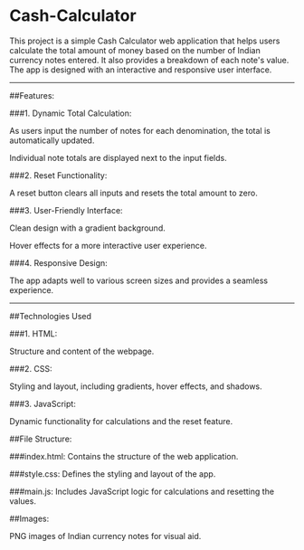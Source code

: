 # Cash-Calculator
This project is a simple Cash Calculator web application that helps users calculate the total amount of money based on the number of Indian currency notes entered. It also provides a breakdown of each note's value. The app is designed with an interactive and responsive user interface.

---

##Features:


###1. Dynamic Total Calculation:

As users input the number of notes for each denomination, the total is automatically updated.

Individual note totals are displayed next to the input fields.



###2. Reset Functionality:

A reset button clears all inputs and resets the total amount to zero.



###3. User-Friendly Interface:

Clean design with a gradient background.

Hover effects for a more interactive user experience.



###4. Responsive Design:

The app adapts well to various screen sizes and provides a seamless experience.



---

##Technologies Used

###1. HTML:

Structure and content of the webpage.


###2. CSS:

Styling and layout, including gradients, hover effects, and shadows.


###3. JavaScript:

Dynamic functionality for calculations and the reset feature.

##File Structure:

###index.html: Contains the structure of the web application.

###style.css: Defines the styling and layout of the app.

###main.js: Includes JavaScript logic for calculations and resetting the values.

##Images:

PNG images of Indian currency notes for visual aid.